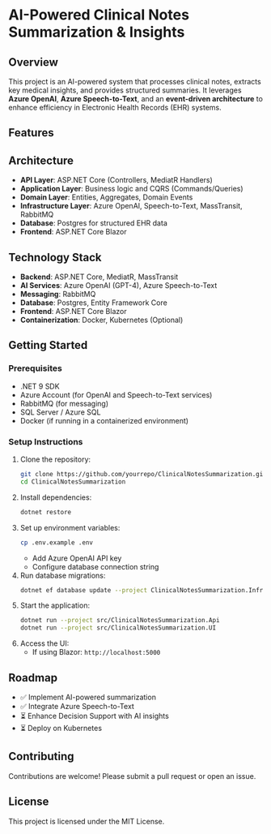 # AI-Powered Clinical Notes Summarization & Insights

## Overview
This project is an AI-powered system that processes clinical notes, extracts key medical insights, and provides structured summaries. It leverages **Azure OpenAI**, **Azure Speech-to-Text**, and an **event-driven architecture** to enhance efficiency in Electronic Health Records (EHR) systems.

## Features
<!-- - **Speech-to-Text Conversion**: Converts dictated clinical notes into structured text using Azure Speech-to-Text.
- **AI-Powered Summarization**: Uses Azure OpenAI (GPT-4) to generate concise, structured summaries.
- **Medical Insights Extraction**: Identifies diagnoses, medications, and risk factors.
- **Decision Support Module**: Provides AI-driven recommendations (e.g., ICD-10 codes, risk alerts).
- **Event-Driven Processing**: Utilizes MassTransit and RabbitMQ for scalable messaging.
- **Secure Data Storage**: Stores structured summaries in an Azure SQL-backed EHR system.
- **User Interface**: A web-based UI built with Blazor for clinicians. -->

## Architecture
- **API Layer**: ASP.NET Core (Controllers, MediatR Handlers)
- **Application Layer**: Business logic and CQRS (Commands/Queries)
- **Domain Layer**: Entities, Aggregates, Domain Events
- **Infrastructure Layer**: Azure OpenAI, Speech-to-Text, MassTransit, RabbitMQ
- **Database**: Postgres for structured EHR data
- **Frontend**: ASP.NET Core Blazor

## Technology Stack
- **Backend**: ASP.NET Core, MediatR, MassTransit
- **AI Services**: Azure OpenAI (GPT-4), Azure Speech-to-Text
- **Messaging**: RabbitMQ
- **Database**: Postgres, Entity Framework Core
- **Frontend**: ASP.NET Core Blazor
- **Containerization**: Docker, Kubernetes (Optional)

## Getting Started
### Prerequisites
- .NET 9 SDK
- Azure Account (for OpenAI and Speech-to-Text services)
- RabbitMQ (for messaging)
- SQL Server / Azure SQL
- Docker (if running in a containerized environment)

### Setup Instructions
1. Clone the repository:
   ```sh
   git clone https://github.com/yourrepo/ClinicalNotesSummarization.git
   cd ClinicalNotesSummarization
   ```
2. Install dependencies:
   ```sh
   dotnet restore
   ```
3. Set up environment variables:
   ```sh
   cp .env.example .env
   ```
   - Add Azure OpenAI API key
   - Configure database connection string
4. Run database migrations:
   ```sh
   dotnet ef database update --project ClinicalNotesSummarization.Infrastructure --startup-project ClinicalNotesSummarization.Api
   ```
5. Start the application:
   ```sh
   dotnet run --project src/ClinicalNotesSummarization.Api
   dotnet run --project src/ClinicalNotesSummarization.UI
   ```
6. Access the UI:
   - If using Blazor: `http://localhost:5000`

## Roadmap
- ✅ Implement AI-powered summarization
- ✅ Integrate Azure Speech-to-Text
- ⏳ Enhance Decision Support with AI insights
- ⏳ Deploy on Kubernetes

## Contributing
Contributions are welcome! Please submit a pull request or open an issue.

## License
This project is licensed under the MIT License.
